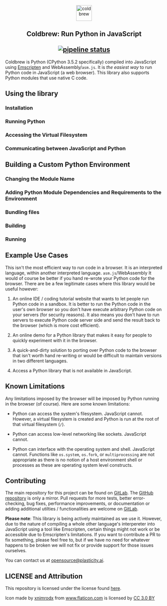 <div align="center"><img src="https://gitlab.com/Plasticity/coldbrew/raw/master/images/coldbrew.png" alt="coldbrew" height="50"></div>

## <div align="center">Coldbrew: Run Python in JavaScript<br /><br />[![pipeline status](https://gitlab.com/Plasticity/coldbrew/badges/master/pipeline.svg)](https://gitlab.com/Plasticity/coldbrew/commits/master)</div>

Coldbrew is Python (CPython 3.5.2 specifically) compiled into JavaScript using [Emscripten](https://github.com/kripken/emscripten) and WebAssembly/`asm.js`. It is *the easiest way* to run Python code in JavaScript (a web browser). This library also supports Python modules that use native C code.

## Using the library

### Installation
### Running Python
### Accessing the Virtual Filesystem
### Communicating between JavaScript and Python

## Building a Custom Python Environment

### Changing the Module Name
### Adding Python Module Dependencies and Requirements to the Environment
### Bundling files
### Building
### Running

## Example Use Cases

This isn't the most efficient way to run code in a browser. It is an interpreted language, within another interpreted language. `asm.js`/WebAssembly It would of course be better if you hand re-wrote your Python code for the browser. There are be a few legitimate cases where this library would be useful however:

1. An online IDE / coding tutorial website that wants to let people run Python code in a sandbox. It is better to run the Python code in the user's own browser so you don't have execute arbitrary Python code on your servers (for security reasons). It also means you don't have to run servers to execute Python code server side and send the result back to the browser (which is more cost efficient).

2. An online demo for a Python library that makes it easy for people to quickly experiment with it in the browser.

3. A quick-and-dirty solution to porting over Python code to the browser that isn't worth hand re-writing or would be difficult to maintain versions in two different languages. 

4. Access a Python library that is not available in JavaScript. 

## Known Limitations

Any limitations imposed by the browser will be imposed by Python running in the browser (of course). Here are some known limitations:

* Python can access the system's filesystem. JavaScript cannot. However, a virtual filesystem is created and Python is run at the root of that virtual filesystem (`/`).

* Python can access low-level networking like sockets. JavaScript cannot.

* Python can interface with the operating system and shell. JavaScript cannot. Functions like `os.system`, `os.fork`, or `multiprocessing` are not appropriate as there is no notion of a host environment shell or processes as these are operating system level constructs.

## Contributing
The main repository for this project can be found on [GitLab](https://gitlab.com/Plasticity/coldbrew). The [GitHub repository](https://github.com/plasticityai/coldbrew) is only a mirror. Pull requests for more tests, better error-checking, bug fixes, performance improvements, or documentation or adding additional utilties / functionalities are welcome on [GitLab](https://gitlab.com/Plasticity/coldbrew).

**Please note**: This library is being actively maintained as we use it. However, due to the nature of compiling a whole other language's interpereter into JavaScript using a tool like Emscripten, certain things might not work or be accessible due to Emscripten's limitations. If you want to contribute a PR to fix something, please feel free to, but if we have no need for whatever happens to be broken we will not fix or provide support for those issues ourselves.

You can contact us at [opensource@plasticity.ai](mailto:opensource@plasticity.ai).


## LICENSE and Attribution

This repository is licensed under the license found [here](LICENSE.txt).

<div>Icon made by <a href="https://www.flaticon.com/authors/xnimrodx" title="xnimrodx">xnimrodx</a> from <a href="https://www.flaticon.com/"           title="Flaticon">www.flaticon.com</a> is licensed by <a href="http://creativecommons.org/licenses/by/3.0/"          title="Creative Commons BY 3.0" target="_blank">CC 3.0 BY</a></div>
